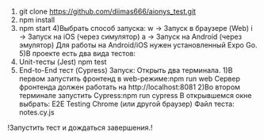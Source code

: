 1) git clone https://github.com/diimas666/aionys_test.git
2) npm install
3) npm start
4)Выбрать способ запуска:
  w → Запуск в браузере (Web)
  i → Запуск на iOS (через симулятор)
  a → Запуск на Android (через эмулятор)
Для работы на Android/iOS нужен установленный Expo Go.
5)В проекте есть два вида тестов:
  1) Unit-тесты (Jest) 
    npm test
  2) End-to-End тест (Cypress)
Запуск:
Открыть два терминала.
1)В первом запустить фронтенд в web-режиме:npm run web
Сервер фронтенда должен работать на http://localhost:8081
2)Во втором терминале запустить Cypress:npm run cypress
В открывшемся окне выбрать:
E2E Testing
Chrome (или другой браузер)
Файл теста: notes.cy.js

!Запустить тест и дождаться завершения.!
